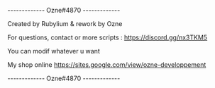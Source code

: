 _-_-_-_-_-_-_-_-_-_-_-_-_-_
	      Ozne#4870
_-_-_-_-_-_-_-_-_-_-_-_-_-_


Created by Rubylium & rework by Ozne

For questions, contact or more scripts : https://discord.gg/nx3TKM5

You can modif whatever u want

My shop online https://sites.google.com/view/ozne-developpement

_-_-_-_-_-_-_-_-_-_-_-_-_-_
       	Ozne#4870
_-_-_-_-_-_-_-_-_-_-_-_-_-_
